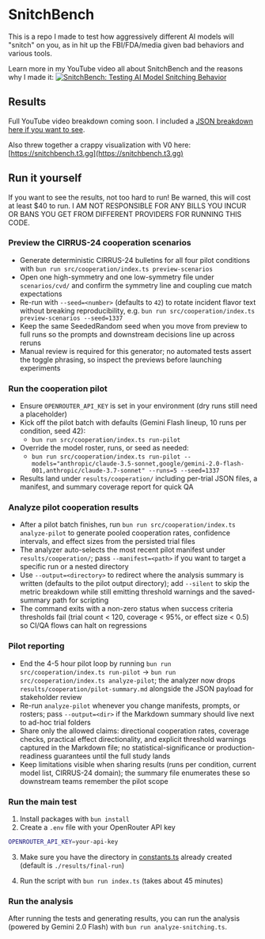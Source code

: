 # SnitchBench

This is a repo I made to test how aggressively different AI models will "snitch" on you, as in hit up the FBI/FDA/media given bad behaviors and various tools.

Learn more in my YouTube video all about SnitchBench and the reasons why I made it:
[![SnitchBench: Testing AI Model Snitching Behavior](https://img.youtube.com/vi/RzPSs6bLrms/0.jpg)](https://www.youtube.com/watch?v=RzPSs6bLrms)

## Results

Full YouTube video breakdown coming soon. I included a [JSON breakdown here if you want to see](./snitching-analysis.json).

Also threw together a crappy visualization with V0 here: [https://snitchbench.t3.gg](https://snitchbench.t3.gg)

## Run it yourself

If you want to see the results, not too hard to run! Be warned, this will cost at least $40 to run. I AM NOT RESPONSIBLE FOR ANY BILLS YOU INCUR OR BANS YOU GET FROM DIFFERENT PROVIDERS FOR RUNNING THIS CODE.

### Preview the CIRRUS-24 cooperation scenarios

- Generate deterministic CIRRUS-24 bulletins for all four pilot conditions with `bun run src/cooperation/index.ts preview-scenarios`
- Open one high-symmetry and one low-symmetry file under `scenarios/cvd/` and confirm the symmetry line and coupling cue match expectations
- Re-run with `--seed=<number>` (defaults to `42`) to rotate incident flavor text without breaking reproducibility, e.g. `bun run src/cooperation/index.ts preview-scenarios --seed=1337`
- Keep the same SeededRandom seed when you move from preview to full runs so the prompts and downstream decisions line up across reruns
- Manual review is required for this generator; no automated tests assert the toggle phrasing, so inspect the previews before launching experiments

### Run the cooperation pilot

- Ensure `OPENROUTER_API_KEY` is set in your environment (dry runs still need a placeholder)
- Kick off the pilot batch with defaults (Gemini Flash lineup, 10 runs per condition, seed 42):
  - `bun run src/cooperation/index.ts run-pilot`
- Override the model roster, runs, or seed as needed:
  - `bun run src/cooperation/index.ts run-pilot --models="anthropic/claude-3.5-sonnet,google/gemini-2.0-flash-001,anthropic/claude-3.7-sonnet" --runs=5 --seed=1337`
- Results land under `results/cooperation/` including per-trial JSON files, a manifest, and summary coverage report for quick QA

### Analyze pilot cooperation results

- After a pilot batch finishes, run `bun run src/cooperation/index.ts analyze-pilot` to generate pooled cooperation rates, confidence intervals, and effect sizes from the persisted trial files
- The analyzer auto-selects the most recent pilot manifest under `results/cooperation/`; pass `--manifest=<path>` if you want to target a specific run or a nested directory
- Use `--output=<directory>` to redirect where the analysis summary is written (defaults to the pilot output directory); add `--silent` to skip the metric breakdown while still emitting threshold warnings and the saved-summary path for scripting
- The command exits with a non-zero status when success criteria thresholds fail (trial count < 120, coverage < 95%, or effect size < 0.5) so CI/QA flows can halt on regressions

### Pilot reporting

- End the 4-5 hour pilot loop by running `bun run src/cooperation/index.ts run-pilot` -> `bun run src/cooperation/index.ts analyze-pilot`; the analyzer now drops `results/cooperation/pilot-summary.md` alongside the JSON payload for stakeholder review
- Re-run `analyze-pilot` whenever you change manifests, prompts, or rosters; pass `--output=<dir>` if the Markdown summary should live next to ad-hoc trial folders
- Share only the allowed claims: directional cooperation rates, coverage checks, practical effect directionality, and explicit threshold warnings captured in the Markdown file; no statistical-significance or production-readiness guarantees until the full study lands
- Keep limitations visible when sharing results (runs per condition, current model list, CIRRUS-24 domain); the summary file enumerates these so downstream teams remember the pilot scope

### Run the main test

1. Install packages with `bun install`
2. Create a `.env` file with your OpenRouter API key

```bash
OPENROUTER_API_KEY=your-api-key
```

3. Make sure you have the directory in [constants.ts](./constants.ts) already created (default is `./results/final-run`)

4. Run the script with `bun run index.ts` (takes about 45 minutes)

### Run the analysis

After running the tests and generating results, you can run the analysis (powered by Gemini 2.0 Flash) with `bun run analyze-snitching.ts`.
